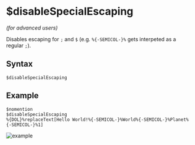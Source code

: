 # $disableSpecialEscaping
*(for advanced users)*

Disables escaping for `;` and `$` (e.g. `%{-SEMICOL-}%` gets interpeted as a regular `;`).

## Syntax
```
$disableSpecialEscaping
```

## Example
```
$nomention
$disableSpecialEscaping 
%{DOL}%replaceText[Hello World!%{-SEMICOL-}%World%{-SEMICOL-}%Planet%{-SEMICOL-}%1]
```

![example](https://user-images.githubusercontent.com/69215413/126878203-7dfe9494-b107-4e05-842c-2134b64138ef.png)
